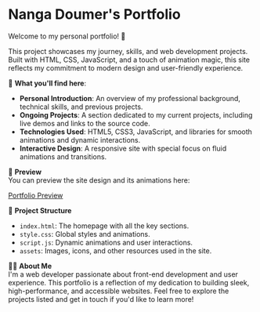 # Nanga Doumer's Portfolio
Welcome to my personal portfolio! 🎉

This project showcases my journey, skills, and web development projects. Built with HTML, CSS, JavaScript, and a touch of animation magic, this site reflects my commitment to modern design and user-friendly experience.

🚀 **What you'll find here**:
- **Personal Introduction**: An overview of my professional background, technical skills, and previous projects.
- **Ongoing Projects**: A section dedicated to my current projects, including live demos and links to the source code.
- **Technologies Used**: HTML5, CSS3, JavaScript, and libraries for smooth animations and dynamic interactions.
- **Interactive Design**: A responsive site with special focus on fluid animations and transitions.

📱 **Preview**  
You can preview the site design and its animations here:

[Portfolio Preview](https://github.com/kiluazoldick/Nanga_Doumer_Portfolio/blob/main/preview.png)

📂 **Project Structure**
- `index.html`: The homepage with all the key sections.
- `style.css`: Global styles and animations.
- `script.js`: Dynamic animations and user interactions.
- `assets`: Images, icons, and other resources used in the site.

👨‍💻 **About Me**  
I'm a web developer passionate about front-end development and user experience. This portfolio is a reflection of my dedication to building sleek, high-performance, and accessible websites. Feel free to explore the projects listed and get in touch if you'd like to learn more!

